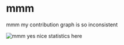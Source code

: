 # mmm
mmm my contribution graph is so inconsistent

![mmm yes nice statistics here](https://github-readme-stats.vercel.app/api?username=imapotatoes11&count_private=true&show_icons=true&theme=dark)
